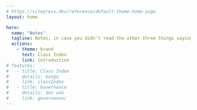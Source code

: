 ```yaml
---
# https://vitepress.dev/reference/default-theme-home-page
layout: home

hero:
  name: "Notes"
  tagline: Notes, in case you didn't read the other three things saying Notes
  actions:
    - theme: brand
      text: Class Index
      link: introduction
# features:
#   - title: Class Index
#     details: mango
#     link: classIndex
#   - title: Governance
#     details: dos uno
#     link: governance/
---
```

